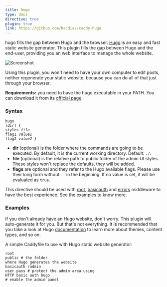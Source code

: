 ```yaml
---
title: hugo
type: docs
directive: true
plugin: true
link: https://github.com/hacdias/caddy-hugo
---
```


hugo fills the gap between Hugo and the browser. [Hugo](http://gohugo.io/) is an easy and fast static website generator. This plugin fills the gap between Hugo and the end-user, providing you an web interface to manage the whole website.

![Screenshot](/resources/images/middleware/hugo.png)

Using this plugin, you won't need to have your own computer to edit posts, neither regenerate your static website, because you can do all of that just through your browser.

**Requirements:** you need to have the hugo executable in your PATH. You can download it from its [official page](http://gohugo.io).

### Syntax

<code class="block"><span class="hl-directive">hugo</span> <span class="hl-arg">[<i>dir</i>]</span> {
    <span class="hl-subdirective">styles</span> <i>file</i>
    <span class="hl-subdirective">flag1</span>   <i>value1</i>
    <span class="hl-subdirective">flag2</span>   <i>value2</i>
}</code>

* **dir** (optional) is the folder where the commands are going to be executed. By default, it is the current working directory. Default: `./`.
* **file** (optional) is the relative path to public folder of the admin UI styles. These styles won't replace the defaults, they will be added.
* **flags** are optional and they refer to the Hugo available flags. Please use their long form without `--` in the beginning. If no value is set, it will be evaluated as `true`.

This directive should be used with [root](/docs/root), [basicauth](/docs/basicauth) and [errors](/docs/errors) middleware to have the best experience. See the examples to know more.

### Examples

If you don't already have an Hugo website, don't worry. This plugin will auto-generate it for you. But that's not everything. It is recommended that you take a look at Hugo [documentation](http://gohugo.io/themes/overview/) to learn more about themes, content types, and so on.

A simple Caddyfile to use with Hugo static website generator:

<code class="block"><span class="hl-directive">root</span>      <span class="hl-arg">public</span>           <span class="hl-comment"># the folder where Hugo generates the website</span>
<span class="hl-directive">basicauth</span> <span class="hl-arg">/admin user pass</span> <span class="hl-comment"># protect the admin area using HTTP basic auth</span>
<span class="hl-directive">hugo</span>                       <span class="hl-comment"># enable the admin panel</span></code>
